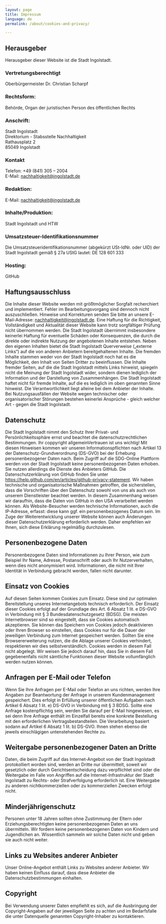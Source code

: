 ```yaml
---
layout: page
title: Impressum
language: de
permalink: /about/cookies-and-privacy/

---
```


## Herausgeber

Herausgeber dieser Website ist die Stadt Ingolstadt. 

### Vertretungsberechtigt

Oberbürgermeister Dr. Christian Scharpf

### Rechtsform: 											                       
Behörde, Organ der juristischen Person des öffentlichen Rechts

### Anschrift:
Stadt Ingolstadt <br>
Direktorium - Stabsstelle Nachhaltigkeit <br>
Rathausplatz 2 <br>
85049 Ingolstadt <br>

### Kontakt
Telefon: +49 (841) 305 – 2004 <br>
E-Mail: nachhaltigkeit@ingolstadt.de 

### Redaktion:
E-Mail: nachhaltigkeit@ingolstadt.de  

### Inhalte/Produktion:
Stadt Ingolstadt und HTW 

### Umsatzsteuer-Identifikationsnummer            						     
Die Umsatzsteueridentifikationsnummer (abgekürzt USt-IdNr. oder UID) der Stadt Ingolstadt gemäß § 27a UStG lautet: DE 128 601 333 	

### Hosting:
GitHub 

## Haftungsausschluss
Die Inhalte dieser Website werden mit größtmöglicher Sorgfalt recherchiert und implementiert. Fehler im Bearbeitungsvorgang sind dennoch nicht auszuschließen. Hinweise und Korrekturen senden Sie bitte an unsere E-Mail-Adresse: nachhaltigkeit@ingolstadt.de.
Eine Haftung für die Richtigkeit, Vollständigkeit und Aktualität dieser Website kann trotz sorgfältiger Prüfung nicht übernommen werden. Die Stadt Ingolstadt übernimmt insbesondere keinerlei Haftung für eventuelle Schäden oder Konsequenzen, die durch die direkte oder indirekte Nutzung der angebotenen Inhalte entstehen.
Neben den eigenen Inhalten bietet die Stadt Ingolstadt Querverweise („externe Links“) auf die von anderen Anbietern bereitgehaltenen Inhalte. Die fremden Inhalte stammen weder von der Stadt Ingolstadt noch hat es die Möglichkeit, den Inhalt von Seiten Dritter zu beeinflussen. Die Inhalte fremder Seiten, auf die die Stadt Ingolstadt mittels Links hinweist, spiegeln nicht die Meinung der Stadt Ingolstadt wider, sondern dienen lediglich der Information und der Darstellung von Zusammenhängen. Die Stadt Ingolstadt haftet nicht für fremde Inhalte, auf die es lediglich im oben genannten Sinne hinweist. Die Verantwortlichkeit liegt alleine bei dem Anbieter der Inhalte. Bei Nutzungsausfällen der Website wegen technischer oder organisatorischer Störungen bestehen keinerlei Ansprüche - gleich welcher Art - gegen die Stadt Ingolstadt.

## Datenschutz
Die Stadt Ingolstadt nimmt den Schutz Ihrer Privat- und Persönlichkeitssphäre ernst und beachtet die datenschutzrechtlichen Bestimmungen. Ihr coppyright allgemeinVertrauen ist uns wichtig!
Mit diesen Hinweisen kommen wir unseren Informationspflichten nach Artikel 13 der Datenschutz-Grundverordnung (DS-GVO) bei der Erhebung personenbezogener Daten nach. Beim Zugriff auf die SDG-Online Plattform werden von der Stadt Ingolstadt keine personenbezogenen Daten erhoben.
Sie nutzen allerdings die Dienste des Anbieters GitHub. Die Datenschutzerklärung von GitHub finden Sie unter https://help.github.com/en/articles/github-privacy-statement.
Wir haben technische und organisatorische Maßnahmen getroffen, die sicherstellen, dass die Vorschriften über den Datenschutz sowohl von uns als auch von unserem Dienstleister beachtet werden. In diesem Zusammenhang weisen wir daraufhin, dass die Daten von GitHub in den USA verarbeitet werden können.
Als Website-Besucher werden technische Informationen, auch die IP-Adresse, erfasst: diese kann ggf. ein personenbezogenes Datum sein.
Im Zuge der Weiterentwicklung unserer Website können auch Änderungen dieser Datenschutzerklärung erforderlich werden. Daher empfehlen wir Ihnen, sich diese Erklärung regelmäßig durchzulesen.

## Personenbezogene Daten
Personenbezogene Daten sind Informationen zu Ihrer Person, wie zum Beispiel Ihr Name, Adresse, Postanschrift oder auch Ihr Nutzerverhalten, wenn dies nicht anonymisiert wird. Informationen, die nicht mit Ihrer Identität in Verbindung gebracht werden, fallen nicht darunter.

## Einsatz von Cookies
Auf diesen Seiten kommen Cookies zum Einsatz. Diese sind zur optimalen Bereitstellung unseres Internetangebots technisch erforderlich. Der Einsatz dieser Cookies erfolgt auf der Grundlage des Art. 6 Absatz 1 lit. e DS-GVO in Verbindung mit § 3 Bundesdatenschutzgesetz (BDSG).
Die meisten Internetbrowser sind so eingestellt, dass sie Cookies automatisch akzeptieren. Sie können das Speichern von Cookies jedoch deaktivieren oder Ihren Browser so einstellen, dass Cookies nur für die Dauer der jeweiligen Verbindung zum Internet gespeichert werden. Sollten Sie eine Browsererweiterung nutzen, die die Ablage unserer Cookies verhindert, respektieren wir dies selbstverständlich. Cookies werden in diesem Fall nicht abgelegt. Wir weisen Sie jedoch darauf hin, dass Sie in diesem Fall gegebenenfalls nicht sämtliche Funktionen dieser Website vollumfänglich werden nutzen können.

## Anfragen per E-Mail oder Telefon
Wenn Sie Ihre Anfragen per E-Mail oder Telefon an uns richten, werden Ihre Angaben zur Beantwortung der Anfrage in unserem Kundenmanagement gespeichert. Dies erfolgt in Erfüllung unserer öffentlichen Aufgaben nach Artikel 6 Absatz 1 lit. e) DS-GVO in Verbindung mit § 3 BDSG. Sollte eine Anfrage kostenpflichtig sein, werden Sie darauf per E-Mail hingewiesen, es sei denn Ihre Anfrage enthält im Einzelfall bereits eine konkrete Bestellung mit den erforderlichen Vertragsbestandteilen. Die Verarbeitung basiert sodann auf Artikel 6 Absatz 1 lit. b) DS-GVO. Ihnen stehen ebenso die jeweils einschlägigen untenstehenden Rechte zu.

## Weitergabe personenbezogener Daten an Dritte
Daten, die beim Zugriff auf das Internet-Angebot von der Stadt Ingolstadt protokolliert worden sind, werden an Dritte nur übermittelt, soweit wir gesetzlich oder durch Gerichtsentscheidung dazu verpflichtet sind oder die Weitergabe im Falle von Angriffen auf die Internet-Infrastruktur der Stadt Ingolstadt zu Rechts- oder Strafverfolgung erforderlich ist. Eine Weitergabe zu anderen nichtkommerziellen oder zu kommerziellen Zwecken erfolgt nicht.

## Minderjährigenschutz
Personen unter 18 Jahren sollten ohne Zustimmung der Eltern oder Erziehungsberechtigten keine personenbezogenen Daten an uns übermitteln. Wir fordern keine personenbezogenen Daten von Kindern und Jugendlichen an. Wissentlich sammeln wir solche Daten nicht und geben sie auch nicht weiter.

## Links zu Websites anderer Anbieter
Unser Online-Angebot enthält Links zu Websites anderer Anbieter. Wir haben keinen Einfluss darauf, dass diese Anbieter die Datenschutzbestimmungen einhalten.

## Copyright
Bei Verwendung unserer Daten empfiehlt es sich, auf die Ausbringung der Copyright-Angaben auf der jeweiligen Seite zu achten und im Bedarfsfalle die unter Datenquelle genannten Copyright-Inhaber zu kontaktieren.

